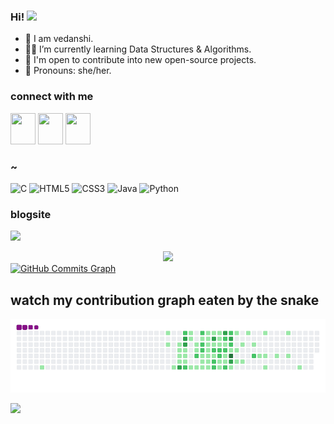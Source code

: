 ### Hi! <img src="https://github.com/TheDudeThatCode/TheDudeThatCode/blob/master/Assets/Hi.gif" width="29">




- 🍄 I am vedanshi.
- 👩‍💻 I’m currently learning Data Structures & Algorithms.
- 🚀 I'm open to contribute into new open-source projects.
- 🌱 Pronouns: she/her.


### connect with me
<p>
<a align="center" href="https://discordapp.com/tokio#7761/"><img src="https://discord.com/assets/3437c10597c1526c3dbd98c737c2bcae.svg" width="40" height="50"/></a>
<a href="https://twitter.com/vedanshi555/" target="blank"><img src="https://raw.githubusercontent.com/rahuldkjain/github-profile-readme-generator/master/src/images/icons/Social/twitter.svg" height="50" width="40" /></a>
<a href="https://www.linkedin.com/in/vedanshi-p-81a07723b/" target="blank"><img src="https://raw.githubusercontent.com/danielcranney/readme-generator/main/public/icons/socials/linkedin.svg" width="40" height="50" /></a>
</p>


### ~
![C](https://img.shields.io/badge/c-%2300599C.svg?style=for-the-badge&logo=c&logoColor=white)
![HTML5](https://img.shields.io/badge/html5-%23E34F26.svg?style=for-the-badge&logo=html5&logoColor=white)
![CSS3](https://img.shields.io/badge/css3-%231572B6.svg?style=for-the-badge&logo=css3&logoColor=white)
![Java](https://img.shields.io/badge/java-%23ED8B00.svg?style=for-the-badge&logo=java&logoColor=white)
![Python](https://img.shields.io/badge/python-3670A0?style=for-the-badge&logo=python&logoColor=ffdd54)

### blogsite
<div>
<p><a href="https://vedanshi555.hashnode.dev/"><img src="https://img.shields.io/badge/Hashnode-2962FF?style=for-the-badge&logo=hashnode&logoColor=white"></a></p>
</div>

<div align="center">
<img width="400px" src="https://github-readme-streak-stats.herokuapp.com?user=vedanshi555&theme=highcontrast&hide_border=true)](https://git.io/streak-stats" />
</div>
<a href="http://www.github.com/vedanshi555"><img src="https://activity-graph.herokuapp.com/graph?username=vedanshi555&bg_color=000000&color=ffffff&line=eb8c34&point=ffffff&area_color=000000&area=true&hide_border=true&custom_title=GitHub%20Commits%20Graph" alt="GitHub Commits Graph" /></a>
<!-- 
<p align="center">
  <img width="48%" src="https://github-readme-stats.vercel.app/api?username=vedanshi555&show_icons=true&theme=highcontrast&hide_border=true" />
</p>
-->
  
  
  ## watch my contribution graph eaten by the snake
![snake gif](https://github.com/vedanshi555/vedanshi555/blob/output/github-contribution-grid-snake.gif)

  ![](https://komarev.com/ghpvc/?username=vedanshi555&color=blue)

